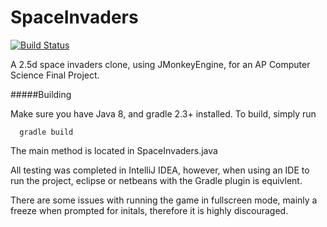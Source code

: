 SpaceInvaders
=============
[![Build Status](https://travis-ci.org/sirlag/SpaceInvaders.svg?branch=master)](https://travis-ci.org/sirlag/SpaceInvaders)

A 2.5d space invaders clone, using JMonkeyEngine, for an AP Computer Science Final Project.

#####Building


Make sure you have Java 8, and gradle 2.3+ installed. To build, simply run 

      gradle build
      
The main method is located in SpaceInvaders.java

All testing was completed in IntelliJ IDEA, however, when using an IDE to run the project, eclipse or netbeans with the Gradle plugin is equivlent.

There are some issues with running the game in fullscreen mode, mainly a freeze when prompted for initals, therefore it is highly discouraged.
